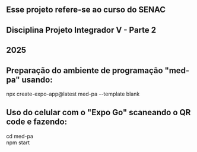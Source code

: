 ## Esse projeto refere-se ao curso do SENAC
## Disciplina Projeto Integrador V - Parte 2
## 2025
## Preparação do ambiente de programação "med-pa" usando:
npx create-expo-app@latest med-pa --template blank <br>
## Uso do celular com o "Expo Go" scaneando o QR code e fazendo:
cd med-pa <br>
npm start <br>
